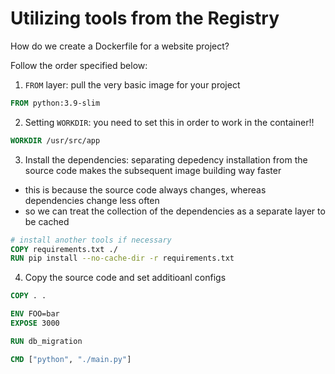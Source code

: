 # Utilizing tools from the Registry
How do we create a Dockerfile for a website project?

Follow the order specified below:

1. `FROM` layer: pull the very basic image for your project

```Dockerfile
FROM python:3.9-slim
```

2. Setting `WORKDIR`: you need to set this in order to work in the container!!

```Dockerfile
WORKDIR /usr/src/app
```

3. Install the dependencies: separating depedency installation from the source code makes the subsequent image building way faster
  - this is because the source code always changes, whereas dependencies change less often
  - so we can treat the collection of the dependencies as a separate layer to be cached

```Dockerfile
# install another tools if necessary
COPY requirements.txt ./
RUN pip install --no-cache-dir -r requirements.txt
```

4. Copy the source code and set additioanl configs

```Dockerfile
COPY . .

ENV FOO=bar
EXPOSE 3000

RUN db_migration

CMD ["python", "./main.py"]
```

